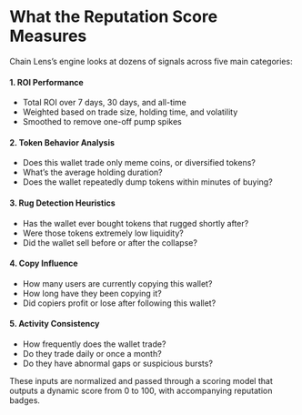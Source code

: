 # What the Reputation Score Measures

Chain Lens’s engine looks at dozens of signals across five main categories:

#### 1. ROI Performance
- Total ROI over 7 days, 30 days, and all-time
- Weighted based on trade size, holding time, and volatility
- Smoothed to remove one-off pump spikes

#### 2. Token Behavior Analysis
- Does this wallet trade only meme coins, or diversified tokens?
- What’s the average holding duration?
- Does the wallet repeatedly dump tokens within minutes of buying?

#### 3. Rug Detection Heuristics
- Has the wallet ever bought tokens that rugged shortly after?
- Were those tokens extremely low liquidity?
- Did the wallet sell before or after the collapse?

#### 4. Copy Influence
- How many users are currently copying this wallet?
- How long have they been copying it?
- Did copiers profit or lose after following this wallet?

#### 5. Activity Consistency
- How frequently does the wallet trade?
- Do they trade daily or once a month?
- Do they have abnormal gaps or suspicious bursts?

These inputs are normalized and passed through a scoring model that outputs a dynamic score from 0 to 100, with accompanying reputation badges.
